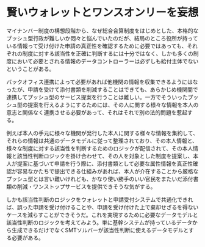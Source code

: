 # 賢いウォレットとワンスオンリーを妄想

マイナンバー制度の構想段階から、なぜ総合合算制度をはじめとした、本格的なプッシュ型行政が難しいか悶々と悩んでいたのだが、結局のところ役所が持っている情報って受け付けた申請の真正性を確認するために必要ではあっても、それぞれの制度に対する該当性を正確に判断するには十分ではなく、しかも多くの制度において必要とされる情報のデータコントローラーは必ずしも給付主体でないということがある。

バックオフィス連携によって必要があれば他機関の情報を収集できるようにはなったが、申請を受けて添付書類を削減することはできても、あらかじめ機関間で連携してプッシュ型のサービス提案を行うことは難しい。一方でそういったプッシュ型の提案を行えるようにするためには、その人に関する様々な情報を本人の意志と関係なく連携させる必要があって、それはそれで別の法的問題を惹起する。

例えば本人の手元に様々な機関が発行した本人に関する様々な情報を集約して、それらの情報は共通のデータモデルに従って整理されており、その本人情報と、様々な制度に対する該当性を判断するためのロジックが配信されて、その本人情報と該当性判断ロジックを掛け合わせて、その人を対象とした制度を提案し、本人が提案に基づいて申請を行う際に、添付書類として必要な属性情報を真正性確認が容易なかたちで提出できる仕組みがあれば、本人が介在することから厳格なプッシュ型とは言い難いけれども、かなり使い勝手のいい官民をまたいだ添付書類の削減・ワンストップサービスを提供できそうな気がする。

しかも該当性判断のロジックをウォレットと申請受付システムで共通化できれば、誤った申請を受け付けることや、申請を受け付けた上で棄却せざるを得ないケースを減らすことができそうだ。これを実現するために必要なデータモデルと該当性判断のロジックを考えてみよう。単に基幹システムが持っているデータから生成できるだけでなくSMTソルバーが該当性判断に使えるデータモデルとする必要がある。

